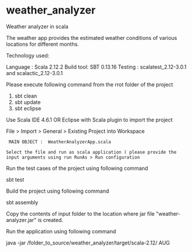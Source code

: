 # weather_analyzer
Weather analyzer in scala




The weather app provides the estimated weather conditions of various locations for different months.

Technology  used:

 Language : Scala 2.12.2
 Build tool: SBT 0.13.16
 Testing : scalatest_2.12-3.0.1 and scalactic_2.12-3.0.1

Please execute following command from the rrot folder of the project

1. sbt clean
2. sbt update
3. sbt eclipse

Use Scala IDE 4.6.1 OR Eclipse with Scala plugin to import the project

File > Import > General > Existing Project into Workspace

     MAIN OBJECT :  WeatherAnalyzerApp.scala
     
    Select the file and run as scala application ( please provide the input arguments using run RunAs > Run configuration

Run the test cases of the project using following command

   sbt test

Build the project using following command

  sbt assembly

Copy the contents of input folder to the location where jar file "weather-analyzer.jar" is created.

Run the application using following command 

java -jar  /folder_to_source/weather_analyzer/target/scala-2.12/ AUG